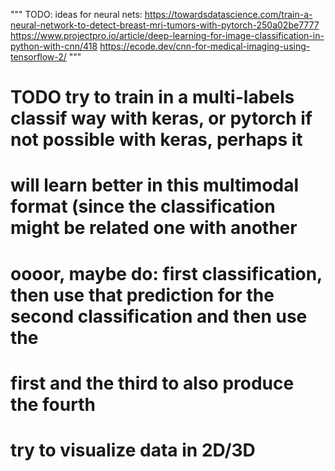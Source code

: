"""
TODO: ideas for neural nets:
https://towardsdatascience.com/train-a-neural-network-to-detect-breast-mri-tumors-with-pytorch-250a02be7777
https://www.projectpro.io/article/deep-learning-for-image-classification-in-python-with-cnn/418
https://ecode.dev/cnn-for-medical-imaging-using-tensorflow-2/
"""

# TODO try to train in a multi-labels classif way with keras, or pytorch if not possible with keras, perhaps it
# will learn better in this multimodal format (since the classification might be related one with another
# oooor, maybe do: first classification, then use that prediction for the second classification and then use the
# first and the third to also produce the fourth
# try to visualize data in 2D/3D